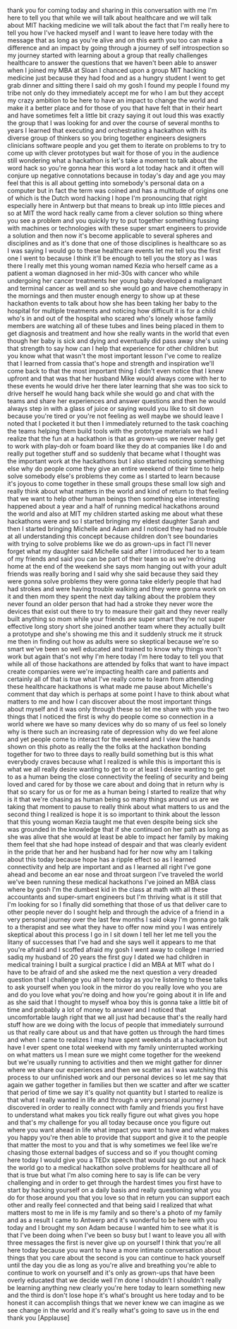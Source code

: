 
thank you for coming today and sharing
in this conversation with me I&#39;m here to
tell you that while we will talk about
healthcare and we will talk about MIT
hacking medicine we will talk about the
fact that I&#39;m really here to tell you
how I&#39;ve hacked myself and I want to
leave here today with the message that
as long as you&#39;re alive and on this
earth you too can make a difference and
an impact by going through a journey of
self introspection so my journey started
with learning about a group that really
challenges healthcare to answer the
questions that we haven&#39;t been able to
answer when I joined my MBA at Sloan I
chanced upon a group MIT hacking
medicine just because they had food and
as a hungry student I went to get grab
dinner and sitting there I said oh my
gosh I found my people I found my tribe
not only do they immediately accept me
for who I am but they accept my crazy
ambition to be here to have an impact to
change the world and make it a better
place
and for those of you that have felt that
in their heart and have sometimes felt a
little bit crazy saying it out loud this
was exactly the group that I was looking
for and over the course of several
months to years I learned that executing
and orchestrating a hackathon with its
diverse group of thinkers so you bring
together engineers designers clinicians
software people and you get them to
iterate on problems to try to come up
with clever prototypes but wait for
those of you in the audience still
wondering what a hackathon is let&#39;s take
a moment to talk about the word hack so
you&#39;re gonna hear this word a lot today
hack and it often will conjure up
negative connotations because in today&#39;s
day and age you may feel that this is
all about getting into somebody&#39;s
personal data on a computer but in fact
the term was coined and has a multitude
of origins one of which is the Dutch
word hacking I hope I&#39;m pronouncing that
right especially here in Antwerp
but that means to break up into little
pieces and so at MIT the word hack
really came from a clever solution so
thing where you see a problem and you
quickly try to put together something
fussing with machines or technologies
with these super smart engineers to
provide a solution and then now it&#39;s
become applicable to several spheres and
disciplines and as it&#39;s done that one of
those disciplines is healthcare so as I
was saying I would go to these
healthcare events let me tell you the
first one I went to because I think
it&#39;ll be enough to tell you the story as
I was there I really met this young
woman named Kezia who herself came as a
patient a woman diagnosed in her mid-30s
with cancer who while undergoing her
cancer treatments her young baby
developed a malignant and terminal
cancer as well and so she would go and
have chemotherapy in the mornings and
then muster enough energy to show up at
these hackathon events to talk about how
she has been taking her baby to the
hospital for multiple treatments and
noticing how difficult it is for a child
who&#39;s in and out of the hospital who
scared who&#39;s lonely whose family members
are watching all of these tubes and
lines being placed in them to get
diagnosis and treatment and how she
really wants in the world that even
though her baby is sick and dying and
eventually did pass away she&#39;s using
that strength to say how can I help that
experience for other children but you
know what that wasn&#39;t the most important
lesson I&#39;ve come to realize that I
learned from cassia that&#39;s hope and
strength and inspiration we&#39;ll come back
to that the most important thing I
didn&#39;t even notice that I knew upfront
and that was that her husband Mike would
always come with her to these events he
would drive her there later learning
that she was too sick to drive herself
he would hang back while she would go
and chat with the teams and share her
experiences and answer questions and
then he would always step in with a
glass of juice or saying would you like
to sit down because you&#39;re tired or
you&#39;re not feeling as well maybe we
should leave I noted that I pocketed it
but then I immediately returned to the
task
coaching the teams helping them build
tools with the prototype materials we
had I realize that the fun at a
hackathon is that as grown-ups we never
really get to work with play-doh or foam
board like they do at companies like I
do and really put together stuff and so
suddenly that became what I thought was
the important work at the hackathons but
I also started noticing something else
why do people come they give an entire
weekend of their time to help solve
somebody else&#39;s problems they come as I
started to learn because it&#39;s joyous to
come together in these small groups
these small low sigh and really think
about what matters in the world and kind
of return to that feeling that we want
to help other human beings then
something else interesting happened
about a year and a half of running
medical hackathons around the world and
also at MIT my children started asking
me about what these hackathons were and
so I started bringing my eldest daughter
Sarah and then I started bringing
Michelle and Adam and I noticed they had
no trouble at all understanding this
concept because children don&#39;t see
boundaries with trying to solve problems
like we do as grown-ups in fact I&#39;ll
never forget what my daughter said
Michelle said after I introduced her to
a team of my friends and said you can be
part of their team
so as we&#39;re driving home at the end of
the weekend she says mom hanging out
with your adult friends was really
boring and I said why she said because
they said they were gonna solve problems
they were gonna take elderly people that
had had strokes and were having trouble
walking and they were gonna work on it
and then mom they spent the next day
talking about the problem they never
found an older person that had had a
stroke they never wore the devices that
exist out there to try to measure their
gait and they never really built
anything so mom while your friends are
super smart they&#39;re not super effective
long story short she joined another team
where they actually built a prototype
and she&#39;s showing me this and it
suddenly struck me it struck me then in
finding out how as adults were so
skeptical because we&#39;re so smart
we&#39;ve been so well educated and trained
to know why things won&#39;t work but again
that&#39;s not why I&#39;m here today I&#39;m here
today to tell you that while all of
those hackathons are attended by folks
that want to have impact create
companies were we&#39;re impacting health
care and patients and certainly all of
that is true
what I&#39;ve really come to learn from
attending these healthcare hackathons is
what made me pause about Michelle&#39;s
comment that day which is perhaps at
some point I have to think about what
matters to me and how I can discover
about the most important things about
myself and it was only through these so
let me share with you the two things
that I noticed the first is why do
people come so connection in a world
where we have so many devices why do so
many of us feel so lonely why is there
such an increasing rate of depression
why do we feel alone and yet people come
to interact for the weekend and I view
the hands shown on this photo as really
the the folks at the hackathon bonding
together for two to three days to really
build something but is this what
everybody craves because what I realized
is while this is important this is what
we all really desire wanting to get to
or at least I desire wanting to get to
as a human being the close connectivity
the feeling of security and being loved
and cared for by those we care about and
doing that in return why is that so
scary for us or for me as a human being
I started to realize that why is it that
we&#39;re chasing as human being so many
things around us are we taking that
moment to pause to really think about
what matters to us and the second thing
I realized is hope it is so important to
think about the lesson that this young
woman Kezia taught me that even despite
being sick she was grounded in the
knowledge that if she continued on her
path as long as she was alive that she
would at least be able to impact her
family by making them feel that she had
hope instead of despair and that was
clearly evident in the pride that her
and her husband had for her now why am I
talking about this today because hope
has a ripple effect so as I learned
connectivity and help are important and
as I learned all right I&#39;ve gone ahead
and become an ear nose and throat
surgeon I&#39;ve traveled the world we&#39;ve
been running these medical hackathons
I&#39;ve joined an MBA class where by gosh
I&#39;m the dumbest kid in the class at math
with all these accountants and
super-smart engineers but I&#39;m thriving
what is it still that I&#39;m looking for
so I finally did something that those of
us that deliver care to other people
never do I sought help and through the
advice of a friend in a very personal
journey over the last few months I said
okay I&#39;m gonna go talk to a therapist
and see what they have to offer now mind
you I was entirely skeptical about this
process I go in I sit down I tell her
let me tell you the litany of successes
that I&#39;ve had and she says well it
appears to me that you&#39;re afraid and I
scoffed afraid my gosh I went away to
college I married sadiq my husband of 20
years the first guy I dated we had
children in medical training I built a
surgical practice I did an MBA at MIT
what do I have to be afraid of and she
asked me the next question a very
dreaded question that I challenge you
all here today as you&#39;re listening to
these talks to ask yourself when you
look in the mirror do you really love
who you are and do you love what you&#39;re
doing and how you&#39;re going about it in
life and as she said that I thought to
myself whoa boy this is gonna take a
little bit of time and probably a lot of
money to answer and I noticed that
uncomfortable laugh right that we all
just had because that&#39;s the really hard
stuff how are we doing with the locus of
people that immediately surround us that
really care about us and that have
gotten us through the hard times and
when I came to realizes I may have spent
weekends at a hackathon but have I ever
spent one total weekend
with my family uninterrupted working on
what matters
us I mean sure we might come together
for the weekend but we&#39;re usually
running to activities and then we might
gather for dinner where we share our
experiences and then we scatter as I was
watching this process to our unfinished
work and our personal devices so let me
say that again we gather together in
families but then we scatter and after
we scatter that period of time we say
it&#39;s quality not quantity but I started
to realize is that what I really wanted
in life and through a very personal
journey I discovered in order to really
connect with family and friends you
first have to understand what makes you
tick really figure out what gives you
hope and that&#39;s my challenge for you all
today because once you figure out where
you want ahead in life what impact you
want to have and what makes you happy
you&#39;re then able to provide that support
and give it to the people that matter
the most to you and that is why
sometimes we feel like we&#39;re chasing
those external badges of success and so
if you thought coming here today I would
give you a TEDx speech that would say go
out and hack the world go to a medical
hackathon solve problems for healthcare
all of that is true but what I&#39;m also
coming here to say is life can be very
challenging and in order to get through
the hardest times you first have to
start by hacking yourself on a daily
basis and really questioning what you do
for those around you that you love so
that in return you can support each
other and really feel connected and that
being said I realized that what matters
most to me in life is my family
and so there&#39;s a photo of my family and
as a result I came to Antwerp and it&#39;s
wonderful to be here with you today and
I brought my son Adam because I wanted
him to see what it is that I&#39;ve been
doing when I&#39;ve been so busy but I want
to leave you all with three messages the
first is never give up on yourself I
think that you&#39;re all here today because
you want to have a more intimate
conversation about things that you care
about the second is you can continue
to hack yourself until the day you die
as long as you&#39;re alive and breathing
you&#39;re able to continue to work on
yourself and it&#39;s only as grown-ups that
have been overly educated that we decide
well I&#39;m done I shouldn&#39;t I shouldn&#39;t
really be learning anything new
clearly you&#39;re here today to learn
something new and the third is don&#39;t
lose hope
it&#39;s what&#39;s brought us here today and to
be honest it can accomplish things that
we never knew we can imagine as we see
change in the world and it&#39;s really
what&#39;s going to save us in the end
thank you
[Applause]
